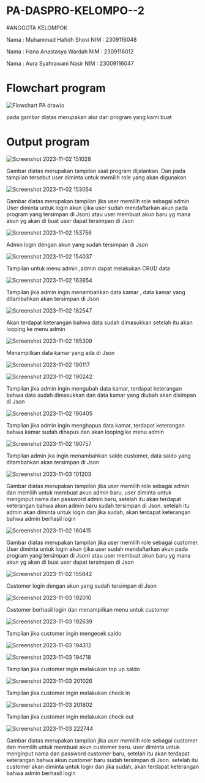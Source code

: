 # PA-DASPRO-KELOMPO--2
#ANGGOTA KELOMPOK

Nama : Muhammad Hafidh Shovi
NIM : 2309116048

Nama : Hana Anastasya Wardah
NIM : 2309116012

Nama : Aura Syahrawani Nasir
NIM : 23009116047

# Flowchart program

![Flowchart PA drawio](https://github.com/Praktikum-Akhir-Kelompok-2/PA-DASPRO-KELOMPO--2/assets/144792158/6e3d0edc-4932-464f-a791-b50d3e4f1b5b)


pada gambar diatas merupakan alur dari program yang kami buat

# Output program 
![Screenshot 2023-11-02 151028](https://github.com/Praktikum-Akhir-Kelompok-2/PA-DASPRO-KELOMPO--2/assets/144807237/ac349125-9518-4f3b-bce7-83badd39b77c)

Gambar diatas merupakan tampilan saat program dijalankan. Dan pada tampilan tersebut user diminta untuk memilih role yang akan digunakan 

![Screenshot 2023-11-02 153054](https://github.com/Praktikum-Akhir-Kelompok-2/PA-DASPRO-KELOMPO--2/assets/144807237/f52067ef-7c1a-496b-ace1-653c3f695240)

Gambar diatas merupakan tampilan jika user memilih role sebagai admin. User diminta untuk login akun (jika user sudah mendaftarkan akun pada program yang tersimpan di Json) atau user membuat akun baru yg mana akun yg akan di buat user dapat tersimpan di Json

![Screenshot 2023-11-02 153756](https://github.com/Praktikum-Akhir-Kelompok-2/PA-DASPRO-KELOMPO--2/assets/144807237/4fb71647-b095-4b5d-a5e9-10572a44edb5)

Admin login dengan akun yang sudah tersimpan di Json 

![Screenshot 2023-11-02 154037](https://github.com/Praktikum-Akhir-Kelompok-2/PA-DASPRO-KELOMPO--2/assets/144807237/d9f84edc-7aed-4f09-856e-a02b73926808)

Tampilan untuk menu admin ,admin dapat melakukan CRUD data 

![Screenshot 2023-11-02 163854](https://github.com/Praktikum-Akhir-Kelompok-2/PA-DASPRO-KELOMPO--2/assets/144807237/821161e1-81aa-4d48-ad8b-1e4be399eadb)

Tampilan jika admin ingin menambahkan data kamar , data kamar yang ditambahkan akan tersimpan di Json

![Screenshot 2023-11-02 182547](https://github.com/Praktikum-Akhir-Kelompok-2/PA-DASPRO-KELOMPO--2/assets/144807237/b340162c-7087-4338-bd07-8b6a2f63137e)

Akan terdapat keterangan bahwa data sudah dimasukkan setelah itu akan looping ke menu admin

![Screenshot 2023-11-02 185309](https://github.com/Praktikum-Akhir-Kelompok-2/PA-DASPRO-KELOMPO--2/assets/144807237/636395df-738a-4a82-b4fe-8fce431cbbae)

Menampilkan data kamar yang ada di Json 

![Screenshot 2023-11-02 190117](https://github.com/Praktikum-Akhir-Kelompok-2/PA-DASPRO-KELOMPO--2/assets/144807237/751a57b4-2ebe-4349-9f00-0e03595d9b88)

![Screenshot 2023-11-02 190242](https://github.com/Praktikum-Akhir-Kelompok-2/PA-DASPRO-KELOMPO--2/assets/144807237/3bc40b83-4c19-4fb8-b6ef-24adc87c9ca7)

Tampilan jika admin ingin mengubah data kamar, terdapat keterangan bahwa data sudah dimasukkan dan data kamar yang diubah akan disimpan di Json

![Screenshot 2023-11-02 190405](https://github.com/Praktikum-Akhir-Kelompok-2/PA-DASPRO-KELOMPO--2/assets/144807237/e02e12dd-a1af-458b-a365-6066b7e49e60)

Tampilan jika admin ingin menghapus data kamar, terdapat keterangan bahwa kamar sudah dihapus dan akan looping ke menu admin

![Screenshot 2023-11-02 190757](https://github.com/Praktikum-Akhir-Kelompok-2/PA-DASPRO-KELOMPO--2/assets/144807237/52f4e79f-de23-4402-ac01-9cf446d597e1)

Tampilan admin jka ingin menambahkan saldo customer, data saldo yang ditambahkan akan tersimpan di Json

![Screenshot 2023-11-03 101203](https://github.com/Praktikum-Akhir-Kelompok-2/PA-DASPRO-KELOMPO--2/assets/144807237/1da6a81e-583a-4c66-95ff-a26b862634c3)

Gambar diatas merupakan tampilan jika user memilih role sebagai admin dan memilih untuk membuat akun admin baru. user diminta untuk menginput nama dan password admin baru, setelah itu akan terdapat keterangan bahwa akun admin baru sudah tersimpan di Json. setelah itu admin akan diminta untuk login dan jika sudah, akan terdapat keterangan bahwa admin berhasil login

![Screenshot 2023-11-02 160415](https://github.com/Praktikum-Akhir-Kelompok-2/PA-DASPRO-KELOMPO--2/assets/144807237/4197ebae-ef07-43a3-bf3c-f3105c4735f6)

Gambar diatas merupakan tampilan jika user memilih role sebagai customer. User diminta untuk login akun (jika user sudah mendaftarkan akun pada program yang tersimpan di Json) atau user membuat akun baru yg mana akun yg akan di buat user dapat tersimpan di Json

![Screenshot 2023-11-02 155842](https://github.com/Praktikum-Akhir-Kelompok-2/PA-DASPRO-KELOMPO--2/assets/144807237/c39abde9-0183-452f-afbf-f65cf290b625)

Customer login dengan akun yang sudah tersimpan di Json 

![Screenshot 2023-11-03 192010](https://github.com/Praktikum-Akhir-Kelompok-2/PA-DASPRO-KELOMPO--2/assets/144807237/86acb46f-1998-431e-9268-02dc897e6e3e)

Customer berhasil login dan menampilkan menu untuk customer

![Screenshot 2023-11-03 192639](https://github.com/Praktikum-Akhir-Kelompok-2/PA-DASPRO-KELOMPO--2/assets/144807237/dfcad8aa-3454-49aa-9571-7ad596a34a69)

Tampilan jika customer ingin mengecek saldo

![Screenshot 2023-11-03 194312](https://github.com/Praktikum-Akhir-Kelompok-2/PA-DASPRO-KELOMPO--2/assets/144807237/b1659890-6569-40b8-ab69-0f35f46df4d5)

![Screenshot 2023-11-03 194718](https://github.com/Praktikum-Akhir-Kelompok-2/PA-DASPRO-KELOMPO--2/assets/144807237/75672bd8-5554-4d02-ac89-0b151db4f8d3)

Tampilan jika customer ingin melakukan top up saldo

![Screenshot 2023-11-03 201026](https://github.com/Praktikum-Akhir-Kelompok-2/PA-DASPRO-KELOMPO--2/assets/144807237/3a7d1f92-c18f-4321-acf8-b9b3a1c9a1d2)

Tampilan jika customer ingin melakukan check in

![Screenshot 2023-11-03 201802](https://github.com/Praktikum-Akhir-Kelompok-2/PA-DASPRO-KELOMPO--2/assets/144807237/676a0ddb-209d-4398-8981-48fb2ccd4781)

Tampilan jika customer ingin melakukan check out

![Screenshot 2023-11-03 222744](https://github.com/Praktikum-Akhir-Kelompok-2/PA-DASPRO-KELOMPO--2/assets/144807237/3cff767e-d0a9-4700-9d6e-47394260b8e4)

Gambar diatas merupakan tampilan jika user memilih role sebagai customer dan memilih untuk membuat akun customer baru. user diminta untuk menginput nama dan password customer baru, setelah itu akan terdapat keterangan bahwa akun customer baru sudah tersimpan di Json. setelah itu customer akan diminta untuk login dan jika sudah, akan terdapat keterangan bahwa admin berhasil login
